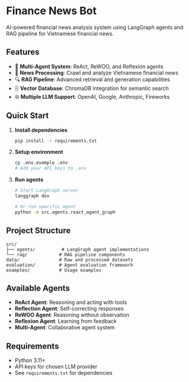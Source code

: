 # Finance News Bot

AI-powered financial news analysis system using LangGraph agents and RAG pipeline for Vietnamese financial news.

## Features

- 🤖 **Multi-Agent System**: ReAct, ReWOO, and Reflexion agents
- 📰 **News Processing**: Crawl and analyze Vietnamese financial news
- 🔍 **RAG Pipeline**: Advanced retrieval and generation capabilities
- 🗄️ **Vector Database**: ChromaDB integration for semantic search
- 🌐 **Multiple LLM Support**: OpenAI, Google, Anthropic, Fireworks

## Quick Start

1. **Install dependencies**
   ```bash
   pip install -r requirements.txt
   ```

2. **Setup environment**
   ```bash
   cp .env.example .env
   # Add your API keys to .env
   ```

3. **Run agents**
   ```bash
   # Start LangGraph server
   langgraph dev

   # Or run specific agent
   python -m src.agents.react_agent_graph
   ```

## Project Structure

```
src/
├── agents/          # LangGraph agent implementations
└── rag/            # RAG pipeline components
data/               # Raw and processed datasets
evaluation/         # Agent evaluation framework
examples/           # Usage examples
```

## Available Agents

- **ReAct Agent**: Reasoning and acting with tools
- **Reflection Agent**: Self-correcting responses
- **ReWOO Agent**: Reasoning without observation
- **Reflexion Agent**: Learning from feedback
- **Multi-Agent**: Collaborative agent system

## Requirements

- Python 3.11+
- API keys for chosen LLM provider
- See `requirements.txt` for dependencies

